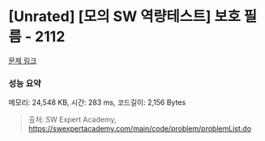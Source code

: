 # [Unrated] [모의 SW 역량테스트] 보호 필름 - 2112 

[문제 링크](https://swexpertacademy.com/main/code/problem/problemDetail.do?contestProbId=AV5V1SYKAaUDFAWu) 

### 성능 요약

메모리: 24,548 KB, 시간: 283 ms, 코드길이: 2,156 Bytes



> 출처: SW Expert Academy, https://swexpertacademy.com/main/code/problem/problemList.do